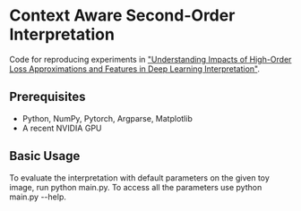 Context Aware Second-Order Interpretation
=====================================

Code for reproducing experiments in ["Understanding Impacts of High-Order Loss Approximations and Features in Deep Learning Interpretation"](https://arxiv.org/abs/1902.00407).


## Prerequisites

- Python, NumPy, Pytorch, Argparse, Matplotlib
- A recent NVIDIA GPU

## Basic Usage

To evaluate the interpretation with default parameters on the given toy image, run python main.py. To access all the parameters use python main.py --help.
